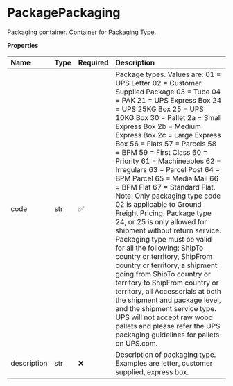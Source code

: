 # PackagePackaging

Packaging container. Container for Packaging Type.

**Properties**

| Name        | Type | Required | Description                                                                                                                                                                                                                                                                                                                                                                                                                                                                                                                                                                                                                                                                                                                                                                                                                                                                                                                                                                                |
| :---------- | :--- | :------- | :----------------------------------------------------------------------------------------------------------------------------------------------------------------------------------------------------------------------------------------------------------------------------------------------------------------------------------------------------------------------------------------------------------------------------------------------------------------------------------------------------------------------------------------------------------------------------------------------------------------------------------------------------------------------------------------------------------------------------------------------------------------------------------------------------------------------------------------------------------------------------------------------------------------------------------------------------------------------------------------- |
| code        | str  | ✅       | Package types. Values are: 01 = UPS Letter 02 = Customer Supplied Package 03 = Tube 04 = PAK 21 = UPS Express Box 24 = UPS 25KG Box 25 = UPS 10KG Box 30 = Pallet 2a = Small Express Box 2b = Medium Express Box 2c = Large Express Box 56 = Flats 57 = Parcels 58 = BPM 59 = First Class 60 = Priority 61 = Machineables 62 = Irregulars 63 = Parcel Post 64 = BPM Parcel 65 = Media Mail 66 = BPM Flat 67 = Standard Flat. Note: Only packaging type code 02 is applicable to Ground Freight Pricing. Package type 24, or 25 is only allowed for shipment without return service. Packaging type must be valid for all the following: ShipTo country or territory, ShipFrom country or territory, a shipment going from ShipTo country or territory to ShipFrom country or territory, all Accessorials at both the shipment and package level, and the shipment service type. UPS will not accept raw wood pallets and please refer the UPS packaging guidelines for pallets on UPS.com. |
| description | str  | ❌       | Description of packaging type. Examples are letter, customer supplied, express box.                                                                                                                                                                                                                                                                                                                                                                                                                                                                                                                                                                                                                                                                                                                                                                                                                                                                                                        |

<!-- This file was generated by liblab | https://liblab.com/ -->
